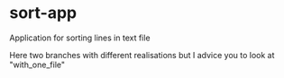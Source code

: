 # sort-app
Application for sorting lines in text file

Here two branches with different realisations but I advice you to look at "with_one_file"
